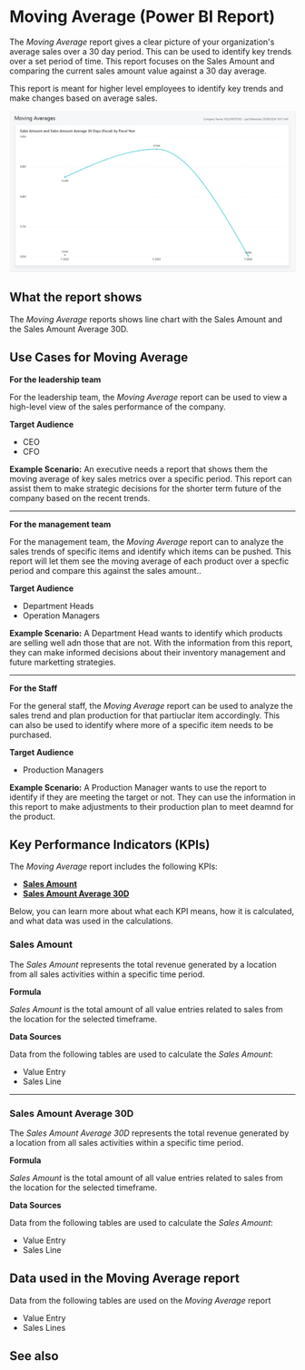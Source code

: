 # Moving Average (Power BI Report)

The _Moving Average_ report gives a clear picture of your organization's average sales over a 30 day period. This can be used to identify key trends over a set period of time. This report focuses on the Sales Amount and comparing the current sales amount value against a 30 day average. 

This report is meant for higher level employees to identify key trends and make changes based on average sales.

![Moving Average](/business-central/media/sales/moving-average.png "Moving Average - Screenshot")

## What the report shows

The *Moving Average* reports shows line chart with the Sales Amount and the Sales Amount Average 30D.


## Use Cases for Moving Average

**For the leadership team**

For the leadership team, the *Moving Average* report can be used to view a high-level view of the sales performance of the company.

**Target Audience**

- CEO
- CFO

**Example Scenario:** An executive needs a report that shows them the moving average of key sales metrics over a specific period. This report can assist them to make strategic decisions for the shorter term future of the company based on the recent trends.

---

**For the management team**

For the management team, the *Moving Average* report can to analyze the sales trends of specific items and identify which items can be pushed. This report will let them see the moving average of each product over a specfic period and compare this against the sales amount..

**Target Audience**

- Department Heads
- Operation Managers

**Example Scenario:** A Department Head wants to identify which products are selling well adn those that are not. With the information from this report, they can make informed decisions about their inventory management and future marketting strategies. 

---

**For the Staff**

For the general staff, the *Moving Average* report can be used to analyze the sales trend and plan production for that partiuclar item accordingly. This can also be used to identify where more of a specific item needs to be purchased.

**Target Audience**

- Production Managers

**Example Scenario:** A Production Manager wants to use the report to identify if they are meeting the target or not. They can use the information in this report to make adjustments to their production plan to meet deamnd for the product.




## Key Performance Indicators (KPIs)

The _Moving Average_ report includes the following KPIs:

- [**Sales Amount**](#sales-amount)
- [**Sales Amount Average 30D**](#sales-amount-average-30d)

Below, you can learn more about what each KPI means, how it is calculated, and what data was used in the calculations.

### Sales Amount

The *Sales Amount* represents the total revenue generated by a location from all sales activities within a specific time period.

**Formula**  

*Sales Amount* is the total amount of all value entries related to sales from the location for the selected timeframe.

**Data Sources**

Data from the following tables are used to calculate the *Sales Amount*:
- Value Entry
- Sales Line

---
### Sales Amount Average 30D

The *Sales Amount Average 30D* represents the total revenue generated by a location from all sales activities within a specific time period.

**Formula**  

*Sales Amount* is the total amount of all value entries related to sales from the location for the selected timeframe.

**Data Sources**

Data from the following tables are used to calculate the *Sales Amount*:
- Value Entry
- Sales Line


## Data used in the Moving Average report

Data from the following tables are used on the *Moving Average* report
- Value Entry
- Sales Lines


## See also